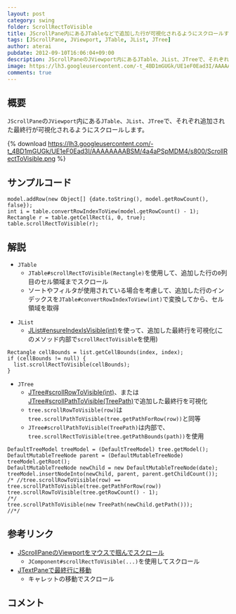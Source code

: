 ```yaml
---
layout: post
category: swing
folder: ScrollRectToVisible
title: JScrollPane内にあるJTableなどで追加した行が可視化されるようにスクロールする
tags: [JScrollPane, JViewport, JTable, JList, JTree]
author: aterai
pubdate: 2012-09-10T16:06:04+09:00
description: JScrollPaneのJViewport内にあるJTable、JList、JTreeで、それぞれ追加された最終行が可視化されるようにスクロールします。
image: https://lh3.googleusercontent.com/-t_4BD1mGUGk/UE1eF0Ead3I/AAAAAAAABSM/4a4aPSpMDM4/s800/ScrollRectToVisible.png
comments: true
---
```

## 概要
`JScrollPane`の`JViewport`内にある`JTable`、`JList`、`JTree`で、それぞれ追加された最終行が可視化されるようにスクロールします。

{% download https://lh3.googleusercontent.com/-t_4BD1mGUGk/UE1eF0Ead3I/AAAAAAAABSM/4a4aPSpMDM4/s800/ScrollRectToVisible.png %}

## サンプルコード
<pre class="prettyprint"><code>model.addRow(new Object[] {date.toString(), model.getRowCount(), false});
int i = table.convertRowIndexToView(model.getRowCount() - 1);
Rectangle r = table.getCellRect(i, 0, true);
table.scrollRectToVisible(r);
</code></pre>

## 解説
- `JTable`
    - `JTable#scrollRectToVisible(Rectangle)`を使用して、追加した行の`0`列目のセル領域までスクロール
    - ソートやフィルタが使用されている場合を考慮して、追加した行のインデックスを`JTable#convertRowIndexToView(int)`で変換してから、セル領域を取得

<!-- dummy comment line for breaking list -->

- `JList`
    - [JList#ensureIndexIsVisible(int)](http://docs.oracle.com/javase/jp/6/api/javax/swing/JList.html#ensureIndexIsVisible%28int%29)を使って、追加した最終行を可視化(このメソッド内部で`scrollRectToVisible`を使用)

<!-- dummy comment line for breaking list -->

<pre class="prettyprint"><code>Rectangle cellBounds = list.getCellBounds(index, index);
if (cellBounds != null) {
  list.scrollRectToVisible(cellBounds);
}
</code></pre>

- `JTree`
    - [JTree#scrollRowToVisible(int)](http://docs.oracle.com/javase/jp/6/api/javax/swing/JTree.html#scrollRowToVisible%28int%29)、または[JTree#scrollPathToVisible(TreePath)](http://docs.oracle.com/javase/jp/6/api/javax/swing/JTree.html#scrollPathToVisible%28javax.swing.tree.TreePath%29)で追加した最終行を可視化
    - `tree.scrollRowToVisible(row)`は `tree.scrollPathToVisible(tree.getPathForRow(row))`と同等
    - `JTree#scrollPathToVisible(TreePath)`は内部で、`tree.scrollRectToVisible(tree.getPathBounds(path))`を使用

<!-- dummy comment line for breaking list -->

<pre class="prettyprint"><code>DefaultTreeModel treeModel = (DefaultTreeModel) tree.getModel();
DefaultMutableTreeNode parent = (DefaultMutableTreeNode) treeModel.getRoot();
DefaultMutableTreeNode newChild = new DefaultMutableTreeNode(date);
treeModel.insertNodeInto(newChild, parent, parent.getChildCount());
/* //tree.scrollRowToVisible(row) == tree.scrollPathToVisible(tree.getPathForRow(row))
tree.scrollRowToVisible(tree.getRowCount() - 1);
/*/
tree.scrollPathToVisible(new TreePath(newChild.getPath()));
//*/
</code></pre>

## 参考リンク
- [JScrollPaneのViewportをマウスで掴んでスクロール](http://ateraimemo.com/Swing/HandScroll.html)
    - `JComponent#scrollRectToVisible(...)`を使用してスクロール
- [JTextPaneで最終行に移動](http://ateraimemo.com/Swing/CaretPosition.html)
    - キャレットの移動でスクロール

<!-- dummy comment line for breaking list -->

## コメント

